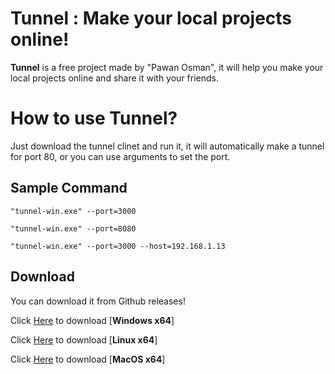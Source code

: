 # Tunnel : Make your local projects online!

**Tunnel** is a free project made by "Pawan Osman", it will help you make your local projects online and share it with your friends.

# How to use Tunnel?
Just download the tunnel clinet and run it, it will automatically make a tunnel for port 80, or you can use arguments to set the port.
## Sample Command

 `"tunnel-win.exe" --port=3000`
 
 `"tunnel-win.exe" --port=8080`
 
 `"tunnel-win.exe" --port=3000 --host=192.168.1.13`
 
## Download
You can download it from Github releases!

Click [Here](https://github.com/PawanOsman/tunnel/releases/download/v1.0/tunnel-win.exe) to download [**Windows x64**]

Click [Here](https://github.com/PawanOsman/tunnel/releases/download/v1.0/tunnel-linux) to download [**Linux x64**]

Click [Here](https://github.com/PawanOsman/tunnel/releases/download/v1.0/tunnel-macos) to download [**MacOS x64**]
